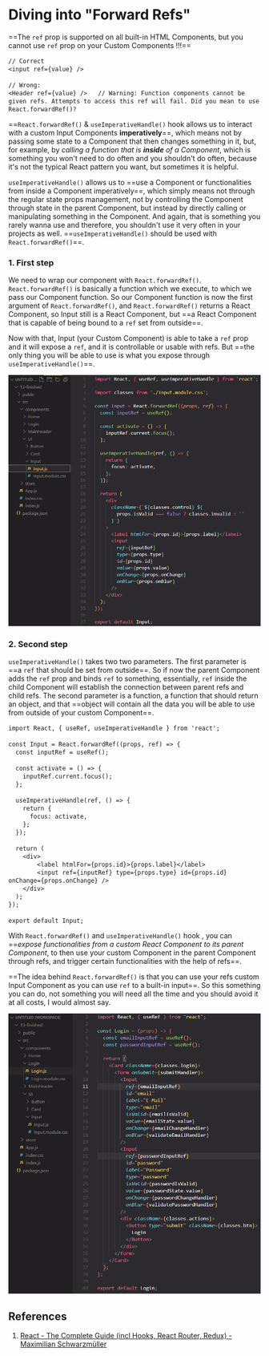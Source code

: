 # Diving into "Forward Refs"

==The `ref` prop is supported on all built-in HTML Components, but you cannot use `ref` prop on your Custom Components !!!==

```react
// Correct
<input ref={value} />

// Wrong:
<Header ref={value} />   // Warning: Function components cannot be given refs. Attempts to access this ref will fail. Did you mean to use React.forwardRef()?
```

==`React.forwardRef()` & `useImperativeHandle()` hook allows us to interact with a custom Input Components **imperatively**==, which means not by passing some state to a Component that then changes something in it, but, for example, by _calling a function that is **inside** of a Component_, which is something you won't need to do often and you shouldn't do often, because it's not the typical React pattern you want, but sometimes it is helpful.

`useImperativeHandle()` allows us to ==use a Component or functionalities from inside a Component imperatively==, which simply means not through the regular state props management, not by controlling the Component through state in the parent Component, but instead by directly calling or manipulating something in the Component. And again, that is something you rarely wanna use and therefore, you shouldn't use it very often in your projects as well. ==`useImperativeHandle()` should be used with `React.forwardRef()`==.

### 1. First step

We need to wrap our component with `React.forwardRef()`. `React.forwardRef()` is basically a function which we execute, to which we pass our Component function. So our Component function is now the first argument of `React.forwardRef()`, and `React.forwardRef()` returns a React Component, so Input still is a React Component, but ==a React Component that is capable of being bound to a `ref` set from outside==.

Now with that, Input (your Custom Component) is able to take a `ref` prop and it will expose a `ref`, and it is controllable or usable with refs. But ==the only thing you will be able to use is what you expose through `useImperativeHandle()`==.

![129_Diving_into_Forward_Refs1](..\img\129_Diving_into_Forward_Refs1.jpg)

### 2. Second step

`useImperativeHandle()` takes two two parameters. The first parameter is ==a `ref` that should be set from outside==. So if now the parent Component adds the `ref` prop and binds `ref` to something, essentially, `ref` inside the child Component will establish the connection between parent refs and child refs. The second parameter is a function, a function that should return an object, and that ==object will contain all the data you will be able to use from outside of your custom Component==.

```react
import React, { useRef, useImperativeHandle } from 'react';

const Input = React.forwardRef((props, ref) => {
  const inputRef = useRef();

  const activate = () => {
    inputRef.current.focus();
  };

  useImperativeHandle(ref, () => {
    return {
      focus: activate,
    };
  });

  return (
    <div>
        <label htmlFor={props.id}>{props.label}</label>
        <input ref={inputRef} type={props.type} id={props.id} onChange={props.onChange} />
    </div>
  );
});

export default Input;
```

With `React.forwardRef()` and `useImperativeHandle()` hook , you can ==_expose functionalities from a custom React Component to its parent Component_, to then use your custom Component in the parent Component through refs, and trigger certain functionalities with the help of refs==.

==The idea behind `React.forwardRef()` is that you can use your refs custom Input Component as you can use `ref` to a built-in input==. So this something you can do, not something you will need all the time and you should avoid it at all costs, I would almost say.

![129_Diving_into_Forward_Refs2](..\img\129_Diving_into_Forward_Refs2.jpg)

## References

1. [React - The Complete Guide (incl Hooks, React Router, Redux) - Maximilian Schwarzmüller](https://www.udemy.com/course/react-the-complete-guide-incl-redux/)